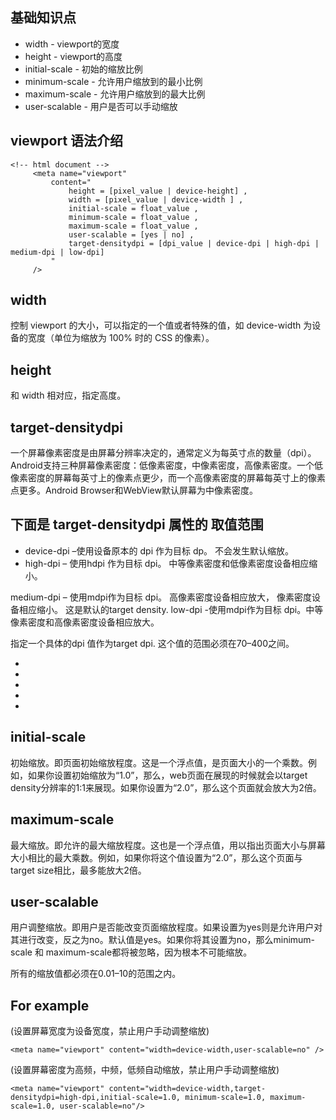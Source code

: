 ## 基础知识点
- width - viewport的宽度
- height - viewport的高度
- initial-scale - 初始的缩放比例
- minimum-scale - 允许用户缩放到的最小比例
- maximum-scale - 允许用户缩放到的最大比例
- user-scalable - 用户是否可以手动缩放

## viewport 语法介绍
 
```
<!-- html document -->
     <meta name="viewport"
         content="
             height = [pixel_value | device-height] ,
             width = [pixel_value | device-width ] ,
             initial-scale = float_value ,
             minimum-scale = float_value ,
             maximum-scale = float_value ,
             user-scalable = [yes | no] ,
             target-densitydpi = [dpi_value | device-dpi | high-dpi | medium-dpi | low-dpi]
         "
     />
```

## width
控制 viewport 的大小，可以指定的一个值或者特殊的值，如 device-width 为设备的宽度（单位为缩放为 100% 时的 CSS 的像素）。
## height
和 width 相对应，指定高度。
## target-densitydpi
一个屏幕像素密度是由屏幕分辨率决定的，通常定义为每英寸点的数量（dpi）。Android支持三种屏幕像素密度：低像素密度，中像素密度，高像素密度。一个低像素密度的屏幕每英寸上的像素点更少，而一个高像素密度的屏幕每英寸上的像素点更多。Android Browser和WebView默认屏幕为中像素密度。
## 下面是 target-densitydpi 属性的 取值范围
- device-dpi –使用设备原本的 dpi 作为目标 dp。 不会发生默认缩放。
- high-dpi – 使用hdpi 作为目标 dpi。 中等像素密度和低像素密度设备相应缩小。

medium-dpi – 使用mdpi作为目标 dpi。 高像素密度设备相应放大， 像素密度设备相应缩小。 这是默认的target density. 
low-dpi -使用mdpi作为目标 dpi。中等像素密度和高像素密度设备相应放大。

指定一个具体的dpi 值作为target dpi. 这个值的范围必须在70–400之间。

- <meta name="viewport" content="target-densitydpi=device-dpi" />
- <meta name="viewport" content="target-densitydpi=high-dpi" />
- <meta name="viewport" content="target-densitydpi=medium-dpi" />
-  <meta name="viewport" content="target-densitydpi=low-dpi" />
- <meta name="viewport" content="target-densitydpi=200" />

## initial-scale
初始缩放。即页面初始缩放程度。这是一个浮点值，是页面大小的一个乘数。例如，如果你设置初始缩放为“1.0”，那么，web页面在展现的时候就会以target density分辨率的1:1来展现。如果你设置为“2.0”，那么这个页面就会放大为2倍。
## maximum-scale
最大缩放。即允许的最大缩放程度。这也是一个浮点值，用以指出页面大小与屏幕大小相比的最大乘数。例如，如果你将这个值设置为“2.0”，那么这个页面与target size相比，最多能放大2倍。

## user-scalable
用户调整缩放。即用户是否能改变页面缩放程度。如果设置为yes则是允许用户对其进行改变，反之为no。默认值是yes。如果你将其设置为no，那么minimum-scale 和 maximum-scale都将被忽略，因为根本不可能缩放。

所有的缩放值都必须在0.01–10的范围之内。
## For example
(设置屏幕宽度为设备宽度，禁止用户手动调整缩放)

```
<meta name="viewport" content="width=device-width,user-scalable=no" />
```
(设置屏幕密度为高频，中频，低频自动缩放，禁止用户手动调整缩放)

```
<meta name="viewport" content="width=device-width,target-densitydpi=high-dpi,initial-scale=1.0, minimum-scale=1.0, maximum-scale=1.0, user-scalable=no"/>
```
